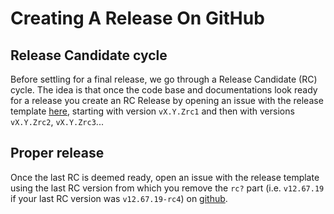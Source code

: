 # Creating A Release On GitHub

## Release Candidate cycle

Before settling for a final release, we go through a Release Candidate (RC) cycle. The idea is that once the code base and documentations look ready for a release you create an RC Release by opening an issue with the release template [here](https://github.com/zama-ai/concrete-framework-internal/issues/new?assignees=&labels=&template=release.md), starting with version `vX.Y.Zrc1` and then with versions `vX.Y.Zrc2`, `vX.Y.Zrc3`...

## Proper release

Once the last RC is deemed ready, open an issue with the release template using the last RC version from which you remove the `rc?` part (i.e. `v12.67.19` if your last RC version was `v12.67.19-rc4`) on [github](https://github.com/zama-ai/concrete-framework-internal/issues/new?assignees=&labels=&template=release.md).
